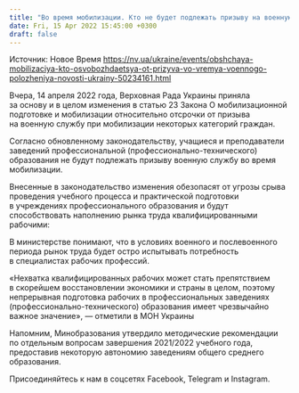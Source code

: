 ```yaml
---
title: "Во время мобилизации. Кто не будет подлежать призыву на военную службу"
date: Fri, 15 Apr 2022 15:45:00 +0300
draft: false
---
```

Источник: Новое Время https://nv.ua/ukraine/events/obshchaya-mobilizaciya-kto-osvobozhdaetsya-ot-prizyva-vo-vremya-voennogo-polozheniya-novosti-ukrainy-50234161.html


Вчера, 14 апреля 2022 года, Верховная Рада Украины приняла за основу и в целом изменения в статью 23 Закона О мобилизационной подготовке и мобилизации относительно отсрочки от призыва на военную службу при мобилизации некоторых категорий граждан.

Согласно обновленному законодательству, учащиеся и преподаватели заведений профессиональной (профессионально-технического) образования не будут подлежать призыву военную службу во время мобилизации.

Внесенные в законодательство изменения обезопасят от угрозы срыва проведения учебного процесса и практической подготовки в учреждениях профессионального образования и будут способствовать наполнению рынка труда квалифицированными рабочими:

В министерстве понимают, что в условиях военного и послевоенного периода рынок труда будет остро испытывать потребность в специалистах рабочих профессий.

«Нехватка квалифицированных рабочих может стать препятствием в скорейшем восстановлении экономики и страны в целом, поэтому непрерывная подготовка рабочих в профессиональных заведениях (профессионально-технического) образования имеет чрезвычайно важное значение», — отметили в МОН Украины

Напомним, Минобразования утвердило методические рекомендации по отдельным вопросам завершения 2021/2022 учебного года, предоставив некоторую автономию заведениям общего среднего образования.

Присоединяйтесь к нам в соцсетях Facebook, Telegram и Instagram.
